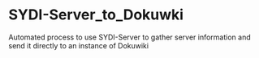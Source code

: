 # SYDI-Server_to_Dokuwki
Automated process to use SYDI-Server to gather server information and send it directly to an instance of Dokuwiki
